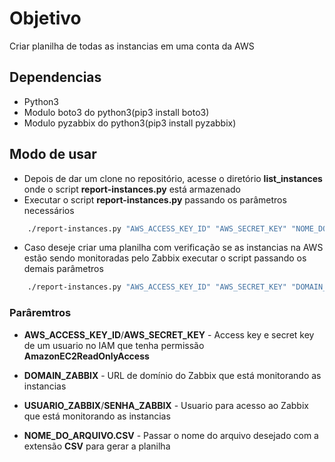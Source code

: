 # Objetivo 

Criar planilha de todas as instancias em uma conta da AWS

## Dependencias 

- Python3
- Modulo boto3 do python3(pip3 install boto3)
- Modulo pyzabbix do python3(pip3 install pyzabbix)

## Modo de usar

- Depois de dar um clone no repositório, acesse o diretório **list_instances** onde o script **report-instances.py** está armazenado 
- Executar o script **report-instances.py** passando os parâmetros necessários 

```sh
    ./report-instances.py "AWS_ACCESS_KEY_ID" "AWS_SECRET_KEY" "NOME_DO_ARQUIVO.CSV"

```
- Caso deseje criar uma planilha com verificação se as instancias na AWS estão sendo monitoradas pelo Zabbix executar o script passando os demais parâmetros 

```sh
    ./report-instances.py "AWS_ACCESS_KEY_ID" "AWS_SECRET_KEY" "DOMAIN_ZABBIX" "USUARIO_ZABBIX" "SENHA_ZABBIX" "NOME_DO_ARQUIVO.CSV"
```

### Parâremtros

- **AWS_ACCESS_KEY_ID**/**AWS_SECRET_KEY** - Access key e secret key de um usuario no IAM que tenha permissão **AmazonEC2ReadOnlyAccess**

- **DOMAIN_ZABBIX** - URL de domínio do Zabbix que está monitorando as instancias

- **USUARIO_ZABBIX**/**SENHA_ZABBIX** - Usuario para acesso ao Zabbix que está monitorando as instancias

- **NOME_DO_ARQUIVO.CSV** - Passar o nome do arquivo desejado com a extensão **CSV** para gerar a planilha



